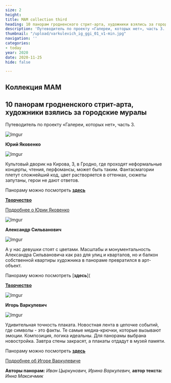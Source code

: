 ```yaml
---
size: 2
height: 
title: MAM collection third
heading: 10 панорам гродненского стрит-арта, художники взялись за городские муралы
description: 'Путеводитель по проекту «Галереи, которых нет», часть 3.  '
thumbnail: "/upload/varkulevich_ig_ggi_01_v1-min.jpg"
navigation: ''
categories:
- today
year: 2020
date: 2020-11-25
hide: false

---
```

## **Коллекция MAM**

## 10 панорам гродненского стрит-арта, художники взялись за городские муралы

Путеводитель по проекту «Галереи, которых нет», часть 3.

![Imgur](https://i.imgur.com/1uvxrOC.jpg)

**Юрий Яковенко**

![Imgur](https://i.imgur.com/GsvrmEm.jpg)

Культовый дворик на Кирова, 3, в Гродно, где проходят неформальные концерты, чтения, перфомансы, может быть таким. Фантасмагории плетут сложнейший код, цвет растворяется в оттенках, сюжеты запутаны, герои не дают ответов.

Панораму можно посмотреть [**здесь**](https://mamgrodno.netlify.app/panorama/yakovenko.html)

[**Творчество**](https://artcenter.by/user/JuriJakovenko)

[Подробнее о Юрии Яковенко](/journal/Yakovenko "Yakovenko")

![Imgur](https://i.imgur.com/P7jSaRm.jpg)

**Александр Сильванович**

![Imgur](https://i.imgur.com/nocl1eW.jpg)

А у нас девушки стоят с цветами. Масштабы и монументальность Александра Сильвановича как раз для улиц и кварталов, но и балкон собственной квартиры художника в панораме превратился в арт-объект.

Панораму можно посмотреть \[**здесь**\](

[**Творчество**](https://arthaos.com/index.php?q=page/authors/silvanovich-aleksandr-nikolaevich/)

![Imgur](https://i.imgur.com/zEVwfsE.jpg)

**Игорь Варкулевич**

![Imgur](https://i.imgur.com/IpwEZM6.jpg)

Удивительная точность плаката. Новостная лента в цепочке событий, где символы - это факты. Те самые медиа-крючки, которые вызывают эмоции. Композиция, логика идеальны. Для панорамы выбрана новостройка. Завтра стены закрасят, а плакаты отдадут в музей памяти.

Панораму можно посмотреть [**здесь**](https://mamgrodno.netlify.app/panorama/pano6.html)

[Подробнее об Игоре Варкулевиче](/journal/Varkulevich "Varkulevich")

**Авторы панорам:** _Иван Цыркунович, Ирина Варкулевич,_ **автор текста:** _Инна Максичмик_